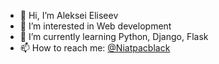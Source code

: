 - 👋 Hi, I’m Aleksei Eliseev
- 👀 I’m interested in Web development
- 🌱 I’m currently learning Python, Django, Flask
- 📫 How to reach me: [@Niatpacblack](https://t.me/niatpackcalb)

<!---
NiatpacBlack/NiatpacBlack is a ✨ special ✨ repository because its `README.md` (this file) appears on your GitHub profile.
You can click the Preview link to take a look at your changes.
--->
